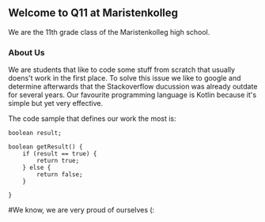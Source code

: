 ## Welcome to Q11 at Maristenkolleg

We are the 11th grade class of the Maristenkolleg high school. 

### About Us

We are students that like to code some stuff from scratch that usually doens't work in the first place.
To solve this issue we like to google and determine afterwards that the Stackoverflow ducussion was already outdate for several years.
Our favourite programming language is Kotlin because it's simple but yet very effective.

The code sample that defines our work the most is:
```
boolean result;

boolean getResult() {
    if (result == true) {
        return true;
    } else {
        return false;
    }
   
}
```

#We know, we are very proud of ourselves (:
    
